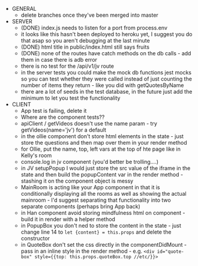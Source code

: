 - GENERAL
  - delete branches once they've been merged into master
- SERVER
  - (DONE) index.js needs to listen for a port from process.env 
  - it looks like this hasn't been deployed to heroku yet, I suggest you do that asap so you aren't debugging at the last minute
  - (DONE) html title in public/index.html still says fruits
  - (DONE) none of the routes have catch methods on the db calls - add them in case there is adb error
  - there is no test for the /api/v1/jv route
  - in the server tests you could make the mock db functions jest mocks so you can test whether they were called instead of just counting the number of items they return - like you did with getQuotesByName
  - there are a lot of seeds in the test database, in the future just add the minimum to let you test the functionality
- CLIENT
  - App test is failing, delete it
  - Where are the component tests??
  - apiClient / getVideos doesn't use the name param - try getVideos(name='jv') for a default
  - in the ollie component don't store html elements in the state - just store the questions and then map over them in your render method
  - for Ollie, put the name, top, left vars at the top of hte page like in Kelly's room
  - console.log in jv component (you'd better be trolling....)
  - in JV setupPopup I would just store the src value of the iframe in the state and then build the popupContent var in the render method - stashing it on the component object is messy
  - MainRoom is acting like your App component in that it is conditionally displaying all the rooms as well as showing the actual mainroom - I'd suggest separating that functionality into two separate components (perhaps bring App back)
  - in Han component avoid storing mindfulness html on component - build it in render with a helper method
  - in PopupBox you don't ned to store the content in the state - just change line 14 to `let {content} = this.props` and delete the constructor
  - in QuoteBox don't set the css directly in the componentDidMount - pass in an inline style in the render method - e.g. `<div id="quote-box" style={{top: this.props.quoteBox.top //etc/}}>`



